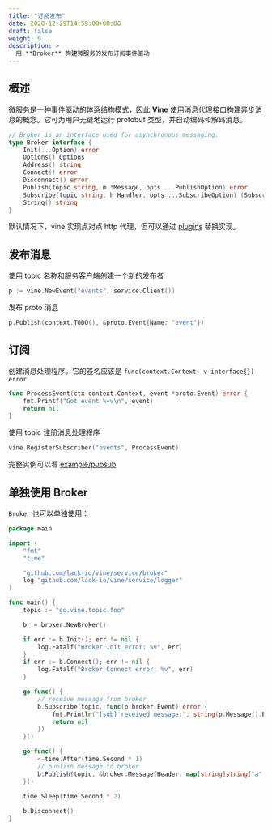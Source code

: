 ```yaml
---
title: "订阅发布"
date: 2020-12-29T14:59:08+08:00
draft: false
weight: 9
description: >
  用 **Broker** 构建微服务的发布订阅事件驱动
---
```


## 概述
微服务是一种事件驱动的体系结构模式，因此 **Vine** 使用消息代理接口构建异步消息的概念。它可为用户无缝地运行 protobuf 类型，并自动编码和解码消息。

```go
// Broker is an interface used for asynchronous messaging.
type Broker interface {
	Init(...Option) error
	Options() Options
	Address() string
	Connect() error
	Disconnect() error
	Publish(topic string, m *Message, opts ...PublishOption) error
	Subscribe(topic string, h Handler, opts ...SubscribeOption) (Subscriber, error)
	String() string
}
```

默认情况下，vine 实现点对点 http 代理，但可以通过 [plugins](https://github.com/lack-io/plugins) 替换实现。

## 发布消息
使用 topic 名称和服务客户端创建一个新的发布者
```go
p := vine.NewEvent("events", service.Client())
```
发布 proto 消息
```go
p.Publish(context.TODO(), &proto.Event{Name: "event"})
```
## 订阅
创建消息处理程序。它的签名应该是 `func(context.Context, v interface{}) error`
```go
func ProcessEvent(ctx context.Context, event *proto.Event) error {
    fmt.Printf("Got event %+v\n", event)
    return nil
}
```
使用 topic 注册消息处理程序
```go
vine.RegisterSubscriber("events", ProcessEvent)
```
完整实例可以看 [example/pubsub](https://github.com/lack-io/vine-example/tree/main/pubsub)

## 单独使用 Broker 
`Broker` 也可以单独使用：
```go
package main

import (
	"fmt"
	"time"

	"github.com/lack-io/vine/service/broker"
	log "github.com/lack-io/vine/service/logger"
)

func main() {
	topic := "go.vine.topic.foo"

	b := broker.NewBroker()

	if err := b.Init(); err != nil {
		log.Fatalf("Broker Init error: %v", err)
	}
	if err := b.Connect(); err != nil {
		log.Fatalf("Broker Connect error: %v", err)
	}

	go func() {
		// receive message from broker
		b.Subscribe(topic, func(p broker.Event) error {
			fmt.Println("[sub] received message:", string(p.Message().Body), "header", p.Message().Header)
			return nil
		})
	}()

	go func() {
		<-time.After(time.Second * 1)
		// publish message to broker
        b.Publish(topic, &broker.Message{Header: map[string]string{"a": "b"}, Body: []byte("hello world")})
	}()

    time.Sleep(time.Second * 2)
    
    b.Disconnect()
}
```
